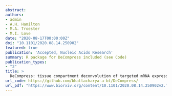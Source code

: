 ```yaml
---
abstract:
authors:
- admin
- A.H. Hamilton
- M.A. Troester
- M.I. Love
date: "2020-08-17T00:00:00Z"
doi: "10.1101/2020.08.14.250902"
featured: true
publication: 'Accepted, Nucleic Acids Research'
summary: R package for DeCompress included (see Code)
publication_types:
- "2"
title: >
  DeCompress: tissue compartment deconvolution of targeted mRNA expression panels using compressed sensing
url_code: https://github.com/bhattacharya-a-bt/DeCompress/
url_pdf: "https://www.biorxiv.org/content/10.1101/2020.08.14.250902v2.full.pdf"
---
```

